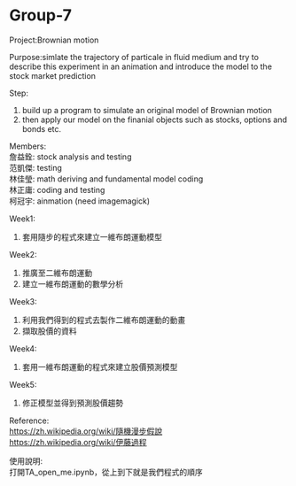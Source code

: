 # Group-7

Project:Brownian motion  

Purpose:simlate the trajectory of particale in fluid medium and try to describe this experiment in an animation and introduce the model to the stock market prediction

Step:
1. build up a program to simulate an original model of Brownian motion  
2. then apply our model on the finanial objects such as stocks, options and bonds etc.  


Members:  
詹益銓: stock analysis and testing  
范凱傑: testing  
林佳瑩: math deriving and fundamental model coding  
林正庸: coding and testing  
柯冠宇: ainmation (need imagemagick)  


Week1:  
1. 套用隨步的程式來建立一維布朗運動模型  

Week2:  
1. 推廣至二維布朗運動  
2. 建立一維布朗運動的數學分析  

Week3:  
1. 利用我們得到的程式去製作二維布朗運動的動畫 
2. 擷取股價的資料

Week4:  
1. 套用一維布朗運動的程式來建立股價預測模型

Week5:  
1. 修正模型並得到預測股價趨勢



Reference:  
https://zh.wikipedia.org/wiki/隨機漫步假說  
https://zh.wikipedia.org/wiki/伊藤過程

使用說明:  
打開TA_open_me.ipynb，從上到下就是我們程式的順序   
